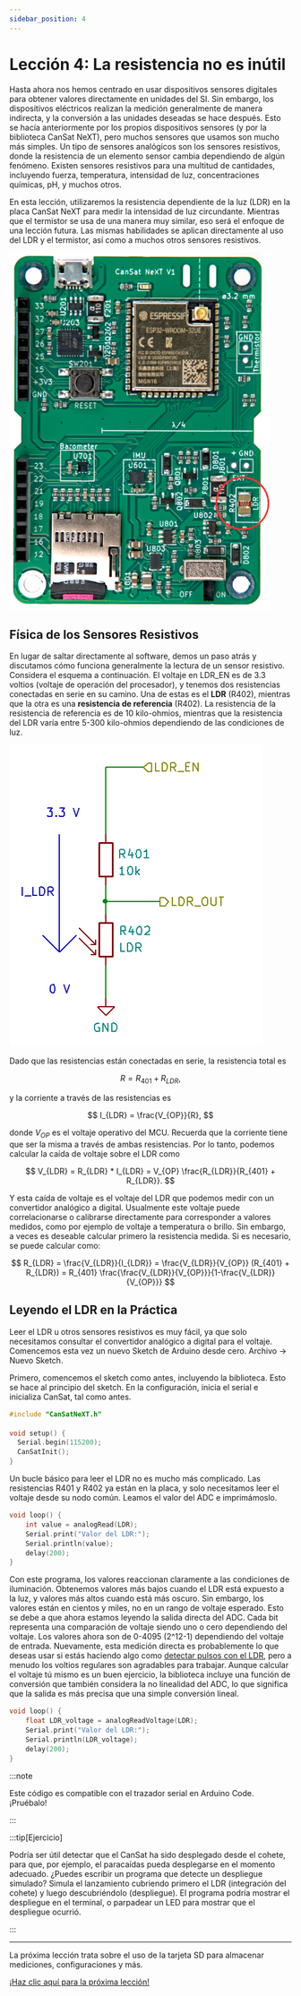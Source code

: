 ```yaml
---
sidebar_position: 4
---
```


# Lección 4: La resistencia no es inútil

Hasta ahora nos hemos centrado en usar dispositivos sensores digitales para obtener valores directamente en unidades del SI. Sin embargo, los dispositivos eléctricos realizan la medición generalmente de manera indirecta, y la conversión a las unidades deseadas se hace después. Esto se hacía anteriormente por los propios dispositivos sensores (y por la biblioteca CanSat NeXT), pero muchos sensores que usamos son mucho más simples. Un tipo de sensores analógicos son los sensores resistivos, donde la resistencia de un elemento sensor cambia dependiendo de algún fenómeno. Existen sensores resistivos para una multitud de cantidades, incluyendo fuerza, temperatura, intensidad de luz, concentraciones químicas, pH, y muchos otros.

En esta lección, utilizaremos la resistencia dependiente de la luz (LDR) en la placa CanSat NeXT para medir la intensidad de luz circundante. Mientras que el termistor se usa de una manera muy similar, eso será el enfoque de una lección futura. Las mismas habilidades se aplican directamente al uso del LDR y el termistor, así como a muchos otros sensores resistivos.

![Ubicación del LDR en la placa](./../CanSat-hardware/img/LDR.png)

## Física de los Sensores Resistivos

En lugar de saltar directamente al software, demos un paso atrás y discutamos cómo funciona generalmente la lectura de un sensor resistivo. Considera el esquema a continuación. El voltaje en LDR_EN es de 3.3 voltios (voltaje de operación del procesador), y tenemos dos resistencias conectadas en serie en su camino. Una de estas es el **LDR** (R402), mientras que la otra es una **resistencia de referencia** (R402). La resistencia de la resistencia de referencia es de 10 kilo-ohmios, mientras que la resistencia del LDR varía entre 5-300 kilo-ohmios dependiendo de las condiciones de luz.

![Esquema del LDR](./img/LDR.png)

Dado que las resistencias están conectadas en serie, la resistencia total es 

$$
R = R_{401} + R_{LDR},
$$

y la corriente a través de las resistencias es 

$$
I_{LDR} = \frac{V_{OP}}{R},
$$

donde $V_{OP}$ es el voltaje operativo del MCU. Recuerda que la corriente tiene que ser la misma a través de ambas resistencias. Por lo tanto, podemos calcular la caída de voltaje sobre el LDR como 

$$
V_{LDR} = R_{LDR} * I_{LDR} =  V_{OP} \frac{R_{LDR}}{R_{401} + R_{LDR}}.
$$

Y esta caída de voltaje es el voltaje del LDR que podemos medir con un convertidor analógico a digital. Usualmente este voltaje puede correlacionarse o calibrarse directamente para corresponder a valores medidos, como por ejemplo de voltaje a temperatura o brillo. Sin embargo, a veces es deseable calcular primero la resistencia medida. Si es necesario, se puede calcular como:

$$
R_{LDR} = \frac{V_{LDR}}{I_{LDR}} = \frac{V_{LDR}}{V_{OP}} (R_{401} + R_{LDR}) = R_{401} \frac{\frac{V_{LDR}}{V_{OP}}}{1-\frac{V_{LDR}}{V_{OP}}}
$$

## Leyendo el LDR en la Práctica

Leer el LDR u otros sensores resistivos es muy fácil, ya que solo necesitamos consultar el convertidor analógico a digital para el voltaje. Comencemos esta vez un nuevo Sketch de Arduino desde cero. Archivo -> Nuevo Sketch.

Primero, comencemos el sketch como antes, incluyendo la biblioteca. Esto se hace al principio del sketch. En la configuración, inicia el serial e inicializa CanSat, tal como antes.

```Cpp title="Configuración Básica"
#include "CanSatNeXT.h"

void setup() {
  Serial.begin(115200);
  CanSatInit();
}
```

Un bucle básico para leer el LDR no es mucho más complicado. Las resistencias R401 y R402 ya están en la placa, y solo necesitamos leer el voltaje desde su nodo común. Leamos el valor del ADC e imprimámoslo.

```Cpp title="Bucle básico del LDR"
void loop() {
    int value = analogRead(LDR);
    Serial.print("Valor del LDR:");
    Serial.println(value);
    delay(200);
}
```

Con este programa, los valores reaccionan claramente a las condiciones de iluminación. Obtenemos valores más bajos cuando el LDR está expuesto a la luz, y valores más altos cuando está más oscuro. Sin embargo, los valores están en cientos y miles, no en un rango de voltaje esperado. Esto se debe a que ahora estamos leyendo la salida directa del ADC. Cada bit representa una comparación de voltaje siendo uno o cero dependiendo del voltaje. Los valores ahora son de 0-4095 (2^12-1) dependiendo del voltaje de entrada. Nuevamente, esta medición directa es probablemente lo que deseas usar si estás haciendo algo como [detectar pulsos con el LDR](./../../blog/first-project#pulse-detection), pero a menudo los voltios regulares son agradables para trabajar. Aunque calcular el voltaje tú mismo es un buen ejercicio, la biblioteca incluye una función de conversión que también considera la no linealidad del ADC, lo que significa que la salida es más precisa que una simple conversión lineal.

```Cpp title="Leyendo el voltaje del LDR"
void loop() {
    float LDR_voltage = analogReadVoltage(LDR);
    Serial.print("Valor del LDR:");
    Serial.println(LDR_voltage);
    delay(200);
}
```

:::note

Este código es compatible con el trazador serial en Arduino Code. ¡Pruébalo!

:::

:::tip[Ejercicio]

Podría ser útil detectar que el CanSat ha sido desplegado desde el cohete, para que, por ejemplo, el paracaídas pueda desplegarse en el momento adecuado. ¿Puedes escribir un programa que detecte un despliegue simulado? Simula el lanzamiento cubriendo primero el LDR (integración del cohete) y luego descubriéndolo (despliegue). El programa podría mostrar el despliegue en el terminal, o parpadear un LED para mostrar que el despliegue ocurrió.

:::

---

La próxima lección trata sobre el uso de la tarjeta SD para almacenar mediciones, configuraciones y más.

[¡Haz clic aquí para la próxima lección!](./lesson5)